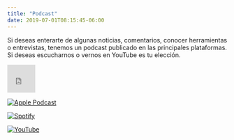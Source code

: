 ```yaml
---
title: "Podcast"
date: 2019-07-01T08:15:45-06:00
---
```


Si deseas enterarte de algunas noticias, comentarios, conocer herramientas o entrevistas, tenemos un podcast publicado en las principales plataformas. Si deseas escucharnos o vernos en YouTube es tu elección.

<iframe allowtransparency="true" scrolling="no" frameborder="no" src="https://w.soundcloud.com/icon/?url=http%3A%2F%2Fsoundcloud.com%2Fcloud-native-mx&color=orange_white&size=64" style="width: 64px; height: 64px;"></iframe>

[![Apple Podcast](/US_UK_Apple_Podcasts_Listen_Badge_RGB.svg)](https://podcasts.apple.com/mx/podcast/cloud-native-mx/id1470528646)

[![Spotify](/spotify-podcast-badge-blk-grn-330x80.png)](https://open.spotify.com/show/4PQyVjzcDQuELxi3aNO86e)

[![YouTube](/yt_logo_rgb_light.png)](https://www.youtube.com/playlist?list=PLk73m-H3zf7jJJcZveZm7coeYh1ZGHXg9)